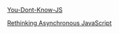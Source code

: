 [You-Dont-Know-JS](https://github.com/JoeHetfield/You-Dont-Know-JS)

[Rethinking Asynchronous JavaScript](https://frontendmasters.com/courses/rethinking-async-js/)
